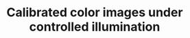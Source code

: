---
title: "Calibrated color images under controlled illumination"
img: "color_IPL.webp"
link: "/old_pages/data/calibrated_color_image/ISP - Calibrated color images database.html"
description: "(measured at ISP to explain spatiochromatic adaptation)"
weight: 1
---
